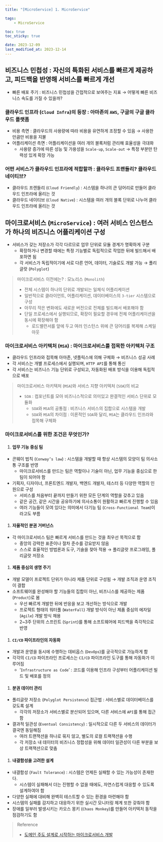 ```yaml
---
title: "[MicroService] 1. MicroService"

tags:
    - MicroService

toc: true
toc_sticky: true

date: 2023-12-09
last_modified_at: 2023-12-14
---
```


## 비즈니스 민첩성 : 자신의 특화된 서비스를 빠르게 제공하고, 피드백을 반영해 서비스를 빠르게 개선

- 빠른 배포 주기 : 비즈니스 민첩성을 간접적으로 보여주는 지표 → 어떻게 빠른 비즈니스 속도를 가질 수 있을까?


### 클라우드 인프라 (```Cloud Infra```)의 등장 : 아마존의 ```AWS```, 구글의 구글 클라우드 플랫폼
- 비용 측면 : 클라우드의 사용량에 따라 비용을 유연하게 조정할 수 있음 → 사용한 만큼만 비용을 지불
- 어플리케이션 측면 : 어플리케이션을 여러 개의 블록처럼 관리해 효율성을 극대화
  - 사용량 증가에 따른 성능 및 가용성을 ```Scale-up```, ```Scale-out``` → 특정 부분만 탄력성 있게 확장 가능

### 어떤 서비스가 클라우드 인프라에 적합할까 : 클라우드 프랜들리? 클라우드 네이티브?
- 클라우드 프렌들리 (```Cloud Friendly```) : 시스템을 하나의 큰 덩어리로 만들어 클라우드 인프라에 올리는 것
- 클라우드 네이티브 (```Cloud Native```) : 시스템을 여러 개의 블록 단위로 나누어 클라우드 인프라에 올리는 것

## 마이크로서비스 (```MicroService```) : 여러 서비스 인스턴스가 하나의 비즈니스 어플리케이션 구성
- 서비스가 갖는 저장소가 각각 다르므로 업무 단위로 모듈 경계가 명확하게 구분
  - 확장하거나 변경할 때에는 특정 기능별로 독립적으로 작업한 뒤에 빌드해서 배포하면 됨
  - 각 서비스가 독립적이기에 서로 다른 언어, 데이터, 기술로도 개발 가능 → 폴리글랏 (```Polyglot```)

> 마이크로서비스 이전에는? : 모노리스 (```Monolith```)
> - 전체 시스템이 하나의 단위로 개발되는 일체식 어플리케이션
> - 일반적으로 클라이언트, 어플리케이션, 데이터베이스의 ```3-tier``` 시스템으로 구성
> - 아무리 작은 변화에도 새로운 버전으로 전체를 빌드해서 배포해야 함
> - 단일 프로세스에서 실행되므로, 확장이 필요할 경우에 전체 어플리케이션을 동시에 확장해야 함
>   - 로드밸런서를 앞에 두고 여러 인스턴스 위에 큰 덩어리를 복제해 스케일 아웃

### 마이크로서비스 아키텍처 (```MSA```) : 마이크로서비스를 접목한 아키텍처 구조
- 클라우드 인프라와 접목해 아마존, 넷플릭스에 의해 구체화 → 비즈니스 성공 사례
- 각 서비스는 개별 프로세스에서 실행되며, ```HTTP API```를 통해 통신
- 각 서비스는 비즈니스 기능 단위로 구성되고, 자동화된 배포 방식을 이용해 독립적으로 배포

> 마이크로서비스 아키텍처 (```MSA```)와 서비스 지향 아키텍처 (```SOA```)의 비교
> - ```SOA``` : 컴포넌트를 모아 비즈니스적으로 의미있고 완결적인 서비스 단위로 모듈화
>   - ```SOA```와 ```MSA```의 공통점 : 비즈니스 서비스의 집합으로 시스템을 개발
>   - ```SOA```와 ```MSA```의 차이점 : 이론적인 ```SOA```와 달리, ```MSA```는 클라우드 인프라와 접목해 구체화

### 마이크로서비스를 위한 조건은 무엇인가?

1. #### 업무 기능 중심 팀
- 콘웨이 법칙 (```Conway’s law```) : 시스템을 개발할 때 항상 시스템의 모양이 팀 의사소통 구조를 반영
  - 마이크로서비스를 만드는 팀은 역할이나 기술이 아닌, 업무 기능을 중심으로 한 팀이 되어야 함
- 기획자, 디자이너, 프론트엔드 개발자, 백엔드 개발자, 테스터 등 다양한 역할의 인원으로 구성
  - 서비스를 처음부터 끝까지 만들기 위한 모든 단계의 역할을 갖추고 있음
  - 같은 공간, 같은 시간을 공유하기에 의사소통이 원활하고 빠르게 진행할 수 있음
  - 여러 기능들이 모여 있다는 의미에서 다기능 팀 (```Cross-Functional Team```)이라고도 부름

1. #### 자율적인 분권 거버넌스
- 각 마이크로서비스 팀은 빠르게 서비스를 만드는 것을 최우선 목적으로 함
  - 중앙의 강력한 표준이나 절차 준수를 강요받지 않음
  - 스스로 효율적인 방법론과 도구, 기술을 찾아 적용 → 폴리글랏 프로그래밍, 폴리글랏 저장소

1. #### 제품 중심의 생명 주기
- 개발 모델이 프로젝트 단위가 아니라 제품 단위로 구성됨 → 개발 조직과 운영 조직이 결합
- 소프트웨어를 완성해야 할 기능들의 집합이 아닌, 비즈니스를 제공하는 제품 (```Product```)로 봄
  - 우선 빠르게 개발한 뒤에 반응을 보고 개선하는 방식으로 개발
  - 프로젝트 형태의 워터풀 (```WaterFall```) 개발 방식이 아닌 제품 중심의 에자일 (```Agile```) 개발 방식 채용
  - 2~3주 단위의 스프린트 (```Sprint```)를 통해 소프트웨어에 피드백을 즉각적으로 반영

1. #### ```CI/CD``` 파이프라인의 자동화
- 개발과 운영을 동시에 수행하는 데비옵스 (```DevOps```)를 궁극적으로 가능하게 함
- 각각의 ```CI/CD``` 파이프라인 프로세스는 ```CI/CD``` 파이프라인 도구를 통해 자동화가 이루어짐
  - ‘```Infrastructure as Code```’ : 코드를 이용해 인프라 구성부터 어플리케이션 빌드 및 배포를 정의

1. #### 분권 데이터 관리
- 폴리글랏 저장소 (```Polyglot Persistence```) 접근법 : 서비스별로 데이터베이스를 갖도록 설계
  - 각각의 저장소가 서비스별로 분산되어 있으며, 다른 서비스에 ```API```를 통해 접근함
- 결과적 일관성 (```Eventual Consistency```) : 일시적으로 다른 두 서비스의 데이터가 결국엔 동일해짐
  - 여러 트랜잭션을 하나로 묶지 않고, 별도의 로컬 트랙잭션을 수행
  - 각 저장소 내 데이터의 비즈니스 정합성을 위해 데이터 일관성이 다른 부분을 보상 트랙잭션으로 맞춤

1. #### 내결함성을 고려한 설계
- 내결함성 (```Fault Tolerance```) : 시스템은 언제든 실패할 수 있는 가능성이 존재한다.
  - 시스템이 실패해서 더는 진행할 수 없을 때에도, 자연스럽게 대응할 수 있도록 설계하여야 함
- 다양한 실패에 대비해 완벽히 테스트할 수 있는 환경을 마련해야 함
- 시스템의 실패를 감지하고 대응하기 위한 실시간 모니터링 체계 또한 갖춰야 함
- 장애를 일부러 발생시키는 카오스 몽키 (```Chaos Monkey```)를 만들어 아키텍처 동작을 점검하기도 함

> Reference
>
> - <a href="https://www.aladin.co.kr/m/mproduct.aspx?ItemId=285280054">도메인 주도 설계로 시작하는 마이크로서비스 개발</a>